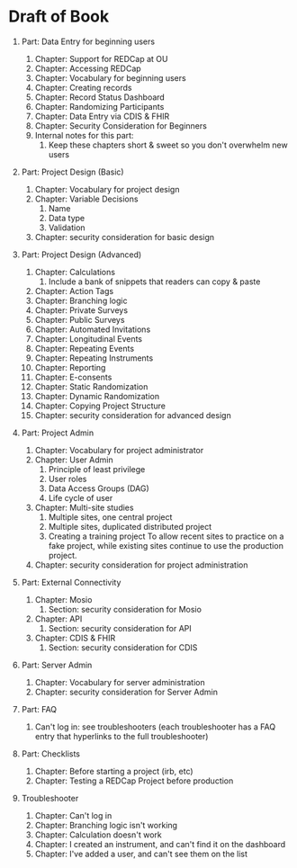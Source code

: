 Draft of Book
=================

1.  Part: Data Entry for beginning users
    1.  Chapter: Support for REDCap at OU
    1.  Chapter: Accessing REDCap
    1.  Chapter: Vocabulary for beginning users
    1.  Chapter: Creating records
    1.  Chapter: Record Status Dashboard
    1.  Chapter: Randomizing Participants
    1.  Chapter: Data Entry via CDIS & FHIR
    1.  Chapter: Security Consideration for Beginners
    1.  Internal notes for this part:
        1.  Keep these chapters short & sweet so you don't overwhelm new users

1.  Part: Project Design (Basic)
    1. Chapter: Vocabulary for project design
    1. Chapter: Variable Decisions
       1.  Name
       1.  Data type
       1.  Validation
    1. Chapter: security consideration for basic design

1.  Part: Project Design (Advanced)
    1. Chapter: Calculations
       1. Include a bank of snippets that readers can copy & paste
    1. Chapter: Action Tags
    1. Chapter: Branching logic
    1. Chapter: Private Surveys
    1. Chapter: Public Surveys
    1. Chapter: Automated Invitations
    1. Chapter: Longitudinal Events
    1. Chapter: Repeating Events
    1. Chapter: Repeating Instruments
    1. Chapter: Reporting
    1. Chapter: E-consents
    1. Chapter: Static Randomization
    1. Chapter: Dynamic Randomization
    1. Chapter: Copying Project Structure
    1. Chapter: security consideration for advanced design

1.  Part: Project Admin
    1.  Chapter: Vocabulary for project administrator
    1.  Chapter: User Admin
        1.  Principle of least privilege
        1.  User roles
        1.  Data Access Groups (DAG)
        1.  Life cycle of user
    1.  Chapter: Multi-site studies
        1.  Multiple sites, one central project
        1.  Multiple sites, duplicated distributed project
        1.  Creating a training project
            To allow recent sites to practice on a fake project,
            while existing sites continue to use the production project.
    1.  Chapter: security consideration for project administration

1.  Part: External Connectivity
    1.  Chapter: Mosio
        1.  Section: security consideration for Mosio
    1. Chapter: API
        1.  Section: security consideration for API
    1. Chapter: CDIS & FHIR
        1.  Section: security consideration for CDIS

1.  Part: Server Admin
    1.  Chapter: Vocabulary for server administration
    1.  Chapter: security consideration for Server Admin

1.  Part: FAQ
    1.  Can't log in: see troubleshooters (each troubleshooter has a FAQ entry that hyperlinks to the full troubleshooter)

1.  Part: Checklists
    1.  Chapter: Before starting a project (irb, etc)
    1.  Chapter: Testing a REDCap Project before production

1.  Troubleshooter
    1.  Chapter: Can't log in
    1.  Chapter: Branching logic isn't working
    1.  Chapter: Calculation doesn't work
    1.  Chapter: I created an instrument, and can't find it on the dashboard
    1.  Chapter: I've added a user, and can't see them on the list
